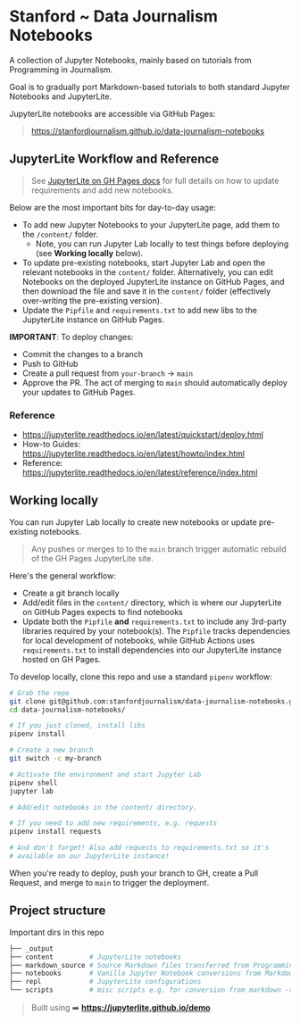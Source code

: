 # Stanford ~ Data Journalism Notebooks

A collection of Jupyter Notebooks, mainly based on tutorials from Programming in Journalism.

Goal is to gradually port Markdown-based tutorials to both standard Jupyter Notebooks and JupyterLite.

JupyterLite notebooks are accessible via GitHub Pages:

> https://stanfordjournalism.github.io/data-journalism-notebooks



## JupyterLite Workflow and Reference

> See [JupyterLite on GH Pages docs](https://jupyterlite.readthedocs.io/en/latest/quickstart/deploy.html)
> for full details on how to update requirements and add new notebooks.

Below are the most important bits for day-to-day usage:

- To add new Jupyter Notebooks to your JupyterLite page, add them to the `/content/` folder.
  - Note, you can run Jupyter Lab locally to test things before deploying (see __Working locally__ below).
- To update pre-existing notebooks, start Jupyter Lab and open the relevant notebooks in the `content/` folder. Alternatively, you can edit Notebooks on the deployed JupyterLite instance on GitHub Pages, and then download the file and save it in the `content/` folder (effectively over-writing the pre-existing version).
- Update the `Pipfile` and `requirements.txt` to add new libs to the JupyterLite instance on GitHub Pages.

**IMPORTANT**: To deploy changes:

- Commit the changes to a branch
- Push to GitHub
- Create a pull request from `your-branch` -> `main`
- Approve the PR. The act of merging to `main` should automatically
  deploy your updates to GitHub Pages.

### Reference

- https://jupyterlite.readthedocs.io/en/latest/quickstart/deploy.html
- How-to Guides: https://jupyterlite.readthedocs.io/en/latest/howto/index.html
- Reference: https://jupyterlite.readthedocs.io/en/latest/reference/index.html

## Working locally

You can run Jupyter Lab locally to create new notebooks or update pre-existing notebooks.

> Any pushes or merges to to the `main` branch trigger automatic rebuild of the GH Pages JupyterLite site.

Here's the general workflow:

- Create a git branch locally
- Add/edit files in the `content/` directory, which is where our JupyterLite on GitHub Pages expects to find notebooks
- Update both the `Pipfile` **and** `requirements.txt` to include any 3rd-party libraries required by your notebook(s). The `Pipfile` tracks dependencies for local development of notebooks, while GitHub Actions uses `requirements.txt` to install dependencies into our JupyterLite instance hosted on GH Pages.


To develop locally, clone this repo and use a standard `pipenv` workflow:

```bash
# Grab the repo
git clone git@github.com:stanfordjournalism/data-journalism-notebooks.git
cd data-journalism-notebooks/

# If you just cloned, install libs
pipenv install

# Create a new branch
git switch -c my-branch

# Activate the environment and start Jupyter Lab
pipenv shell
jupyter lab

# Add/edit notebooks in the content/ directory.

# If you need to add new requirements, e.g. requests
pipenv install requests

# And don't forget! Also add requests to requirements.txt so it's
# available on our JupyterLite instance!
```

When you're ready to deploy, push your branch to GH, create a Pull
Request, and merge to `main` to trigger the deployment.


## Project structure

Important dirs in this repo

```bash
├── _output
├── content         # JupyterLite notebooks
├── markdown_source # Source Markdown files transferred from Programming in Journalism
├── notebooks       # Vanilla Jupyter Notebook conversions from Markdown (ie non-JupyterLite)
├── repl            # JupyterLite configurations
└── scripts         # misc scripts e.g. for conversion from markdown -> jupyter
```



> Built using ➡️ **https://jupyterlite.github.io/demo**
